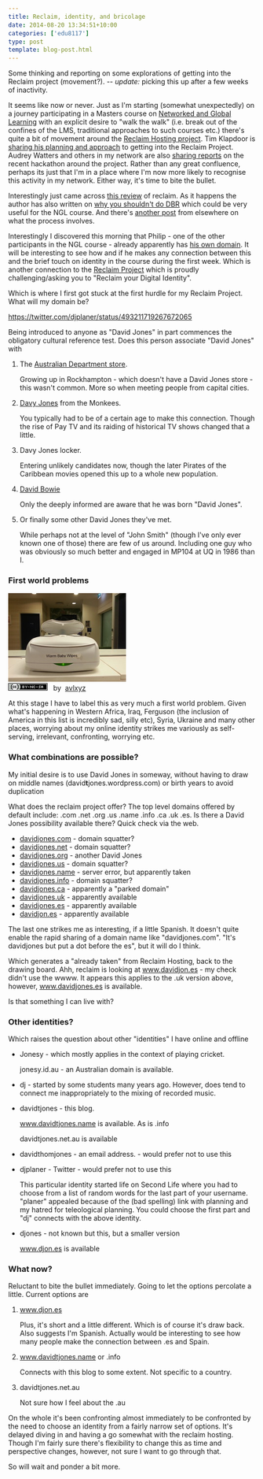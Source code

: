 ```yaml
---
title: Reclaim, identity, and bricolage
date: 2014-08-20 13:34:51+10:00
categories: ['edu8117']
type: post
template: blog-post.html
---
```

Some thinking and reporting on some explorations of getting into the Reclaim project (movement?). -- _update:_ picking this up after a few weeks of inactivity.

It seems like now or never. Just as I'm starting (somewhat unexpectedly) on a journey participating in a Masters course on [Networked and Global Learning](http://netgl.wordpress.com/) with an explicit desire to "walk the walk" (i.e. break out of the confines of the LMS, traditional approaches to such courses etc.) there's quite a bit of movement around the [Reclaim Hosting project](http://reclaimhosting.com/). Tim Klapdoor is [sharing his planning and approach](http://timklapdor.wordpress.com/2014/07/27/reclaim-rethink/) to getting into the Reclaim Project. Audrey Watters and others in my network are also [sharing reports](http://hackeducation.com/2014/07/22/reclaim-your-domain-hackathon/) on the recent hackathon around the project. Rather than any great confluence, perhaps its just that I'm in a place where I'm now more likely to recognise this activity in my network. Either way, it's time to bite the bullet.

Interestingly just came across [this review](http://rjh.goingeast.ca/2014/08/11/reclaim-hosting-review/) of reclaim. As it happens the author has also written on [why you shouldn't do DBR](http://rjh.goingeast.ca/2014/08/11/part-1-epistemological-mismatch-why-you-shouldnt-do-educational-design-research-edrdbr/) which could be very useful for the NGL course. And there's [another post](http://davidmorgen.org/eng101s14/2014/01/13/how-to-sign-up-for-a-domain/) from elsewhere on what the process involves.

Interestingly I discovered this morning that Philip - one of the other participants in the NGL course - already apparently has [his own domain](http://www.dreamsys.com.au/blog/). It will be interesting to see how and if he makes any connection between this and the brief touch on identity in the course during the first week. Which is another connection to the [Reclaim Project](http://reclaimhosting.com/) which is proudly challenging/asking you to "Reclaim your Digital Identity".

Which is where I first got stuck at the first hurdle for my Reclaim Project. What will my domain be?

https://twitter.com/djplaner/status/493211719267672065

Being introduced to anyone as "David Jones" in part commences the obligatory cultural reference test. Does this person associate "David Jones" with

1. The [Australian Department store](http://shop.davidjones.com.au/djs/en/davidjones).
    
    Growing up in Rockhampton - which doesn't have a David Jones store - this wasn't common. More so when meeting people from capital cities.
    
2. [Davy Jones](http://en.wikipedia.org/wiki/Davy_Jones_%28musician%29) from the Monkees.
    
    You typically had to be of a certain age to make this connection. Though the rise of Pay TV and its raiding of historical TV shows changed that a little.
    
3. Davy Jones locker.
    
    Entering unlikely candidates now, though the later Pirates of the Caribbean movies opened this up to a whole new population.
    
4. [David Bowie](http://en.wikipedia.org/wiki/David_Bowie)
    
    Only the deeply informed are aware that he was born "David Jones".
    
5. Or finally some other David Jones they've met.
    
    While perhaps not at the level of "John Smith" (though I've only ever known one of those) there are few of us around. Including one guy who was obviously so much better and engaged in MP104 at UQ in 1986 than I.
    

### First world problems

[![Why are my wipes at home not warm? #firs by avlxyz, on Flickr](images/12245947654_05bf0df5cb_m.jpg "Why are my wipes at home not warm? #firs by avlxyz, on Flickr")](https://www.flickr.com/photos/avlxyz/12245947654/)  
[![Creative Commons Creative Commons Attribution-Noncommercial-Share Alike 2.0 Generic License](images/80x15.png "Creative Commons Creative Commons Attribution-Noncommercial-Share Alike 2.0 Generic License")](http://creativecommons.org/licenses/by-nc-sa/2.0/)   by  [](https://www.flickr.com/people/avlxyz/)[avlxyz](https://www.flickr.com/people/avlxyz/) [](http://www.imagecodr.org/)

At this stage I have to label this as very much a first world problem. Given what's happening in Western Africa, Iraq, Ferguson (the inclusion of America in this list is incredibly sad, silly etc), Syria, Ukraine and many other places, worrying about my online identity strikes me variously as self-serving, irrelevant, confronting, worrying etc.

### What combinations are possible?

My initial desire is to use David Jones in someway, without having to draw on middle names (david**t**jones.wordpress.com) or birth years to avoid duplication

What does the reclaim project offer? The top level domains offered by default include: .com .net .org .us .name .info .ca .uk .es. Is there a David Jones possibility available there? Quick check via the web.

- [davidjones.com](http://davidjones.com) - domain squatter?
- [davidjones.net](http://davidjones.net) \- domain squatter?
- [davidjones.org](http://davidjones.org) - another David Jones
- [davidjones.us](http://davidjones.us) - domain squatter?
- [davidjones.name](http://davidjones.name) - server error, but apparently taken
- [davidjones.info](http://davidjones.info) - domain squatter?
- [davidjones.ca](http://davidjones.ca) - apparently a "parked domain"
- [davidjones.uk](http://davidjones.uk) - apparently available
- [davidjones.es](http://davidjones.es) - apparently available
- [davidjon.es](http://davidjon.es) - apparently available

The last one strikes me as interesting, if a little Spanish. It doesn't quite enable the rapid sharing of a domain name like "davidjones.com". "It's davidjones but put a dot before the es", but it will do I think.

Which generates a "already taken" from Reclaim Hosting, back to the drawing board. Ahh, reclaim is looking at www.davidjon.es - my check didn't use the wwww. It appears this applies to the .uk version above, however, www.davidjones.es is available.

Is that something I can live with?

### Other identities?

Which raises the question about other "identities" I have online and offline

- Jonesy - which mostly applies in the context of playing cricket.
    
    jonesy.id.au - an Australian domain is available.
    
- dj - started by some students many years ago. However, does tend to connect me inappropriately to the mixing of recorded music.
- davidtjones - this blog.
    
    www.davidtjones.name is available. As is .info
    
    davidtjones.net.au is available
    
- davidthomjones - an email address. - would prefer not to use this
- djplaner - Twitter - would prefer not to use this
    
    This particular identity started life on Second Life where you had to choose from a list of random words for the last part of your username. "planer" appealed because of the (bad spelling) link with planning and my hatred for teleological planning. You could choose the first part and "dj" connects with the above identity.
    
- djones - not known but this, but a smaller version
    
    www.djon.es is available
    

### What now?

Reluctant to bite the bullet immediately. Going to let the options percolate a little. Current options are

1. www.djon.es
    
    Plus, it's short and a little different. Which is of course it's draw back. Also suggests I'm Spanish. Actually would be interesting to see how many people make the connection between .es and Spain.
    
2. www.davidtjones.name or .info
    
    Connects with this blog to some extent. Not specific to a country.
    
3. davidtjones.net.au
    
    Not sure how I feel about the .au
    

On the whole it's been confronting almost immediately to be confronted by the need to choose an identity from a fairly narrow set of options. It's delayed diving in and having a go somewhat with the reclaim hosting. Though I'm fairly sure there's flexibility to change this as time and perspective changes, however, not sure I want to go through that.

So will wait and ponder a bit more.